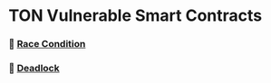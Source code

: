 # TON Vulnerable Smart Contracts

### 🔸 [Race Condition](./Contracts/Race%20Condition)

### 🔸 [Deadlock](./Contracts/Deadlock)
